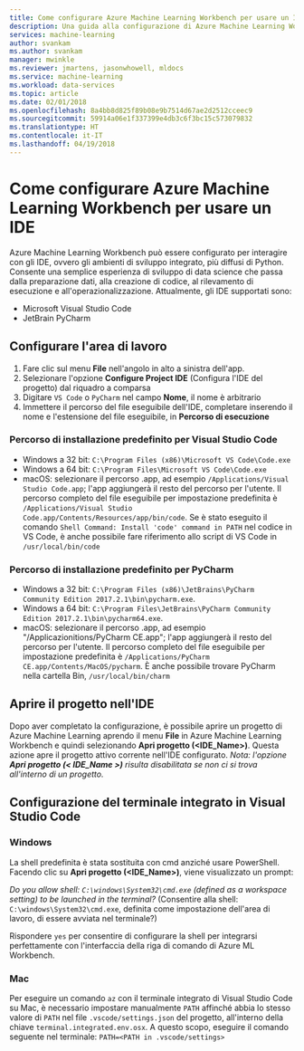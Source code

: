 ```yaml
---
title: Come configurare Azure Machine Learning Workbench per usare un IDE  | Microsoft Docs
description: Una guida alla configurazione di Azure Machine Learning Workbench per usare l'IDE.
services: machine-learning
author: svankam
ms.author: svankam
manager: mwinkle
ms.reviewer: jmartens, jasonwhowell, mldocs
ms.service: machine-learning
ms.workload: data-services
ms.topic: article
ms.date: 02/01/2018
ms.openlocfilehash: 8a4bb8d825f89b08e9b7514d67ae2d2512cceec9
ms.sourcegitcommit: 59914a06e1f337399e4db3c6f3bc15c573079832
ms.translationtype: HT
ms.contentlocale: it-IT
ms.lasthandoff: 04/19/2018
---
```

# <a name="how-to-configure-azure-machine-learning-workbench-to-work-with-an-ide"></a>Come configurare Azure Machine Learning Workbench per usare un IDE 

Azure Machine Learning Workbench può essere configurato per interagire con gli IDE, ovvero gli ambienti di sviluppo integrato, più diffusi di Python. Consente una semplice esperienza di sviluppo di data science che passa dalla preparazione dati, alla creazione di codice, al rilevamento di esecuzione e all'operazionalizzazione. Attualmente, gli IDE supportati sono:
- Microsoft Visual Studio Code 
- JetBrain PyCharm 

## <a name="configure-workbench"></a>Configurare l'area di lavoro
1. Fare clic sul menu **File** nell'angolo in alto a sinistra dell'app. 
2. Selezionare l'opzione **Configure Project IDE** (Configura l'IDE del progetto) dal riquadro a comparsa 
3. Digitare `VS Code` o `PyCharm` nel campo **Nome**, il nome è arbitrario
4. Immettere il percorso del file eseguibile dell'IDE, completare inserendo il nome e l'estensione del file eseguibile, in **Percorso di esecuzione**

### <a name="default-install-path-for-visual-studio-code"></a>Percorso di installazione predefinito per Visual Studio Code  

* Windows a 32 bit: `C:\Program Files (x86)\Microsoft VS Code\Code.exe`
* Windows a 64 bit: `C:\Program Files\Microsoft VS Code\Code.exe`
* macOS: selezionare il percorso .app, ad esempio `/Applications/Visual Studio Code.app`; l'app aggiungerà il resto del percorso per l'utente. Il percorso completo del file eseguibile per impostazione predefinita è `/Applications/Visual Studio Code.app/Contents/Resources/app/bin/code`. Se è stato eseguito il comando `Shell Command: Install 'code' command in PATH` nel codice in VS Code, è anche possibile fare riferimento allo script di VS Code in `/usr/local/bin/code`

### <a name="default-install-path-for-pycharm"></a>Percorso di installazione predefinito per PyCharm 

* Windows a 32 bit: `C:\Program Files (x86)\JetBrains\PyCharm Community Edition 2017.2.1\bin\pycharm.exe`. 
* Windows a 64 bit: `C:\Program Files\JetBrains\PyCharm Community Edition 2017.2.1\bin\pycharm64.exe`.
* macOS: selezionare il percorso .app, ad esempio "/Applicazionitions/PyCharm CE.app"; l'app aggiungerà il resto del percorso per l'utente. Il percorso completo del file eseguibile per impostazione predefinita è `/Applications/PyCharm CE.app/Contents/MacOS/pycharm`. È anche possibile trovare PyCharm nella cartella Bin, `/usr/local/bin/charm`

## <a name="open-project-in-ide"></a>Aprire il progetto nell'IDE 
Dopo aver completato la configurazione, è possibile aprire un progetto di Azure Machine Learning aprendo il menu **File** in Azure Machine Learning Workbench e quindi selezionando **Apri progetto (<IDE_Name>)**. Questa azione apre il progetto attivo corrente nell'IDE configurato. _Nota: l'opzione **Apri progetto (< IDE_Name >)** risulta disabilitata se non ci si trova all'interno di un progetto._

## <a name="configuring-the-integrated-terminal-in-visual-studio-code"></a>Configurazione del terminale integrato in Visual Studio Code

### <a name="windows"></a>Windows 
La shell predefinita è stata sostituita con cmd anziché usare PowerShell. Facendo clic su **Apri progetto (<IDE_Name>)**, viene visualizzato un prompt: 

_Do you allow shell: `C:\windows\System32\cmd.exe` (defined as a workspace setting) to be launched in the terminal?_ (Consentire alla shell: `C:\windows\System32\cmd.exe`, definita come impostazione dell'area di lavoro, di essere avviata nel terminale?)

Rispondere `yes` per consentire di configurare la shell per integrarsi perfettamente con l'interfaccia della riga di comando di Azure ML Workbench.

### <a name="mac"></a>Mac
Per eseguire un comando `az` con il terminale integrato di Visual Studio Code su Mac, è necessario impostare manualmente `PATH` affinché abbia lo stesso valore di `PATH` nel file `.vscode/settings.json` del progetto, all'interno della chiave `terminal.integrated.env.osx`. A questo scopo, eseguire il comando seguente nel terminale: `PATH=<PATH in .vscode/settings>`
